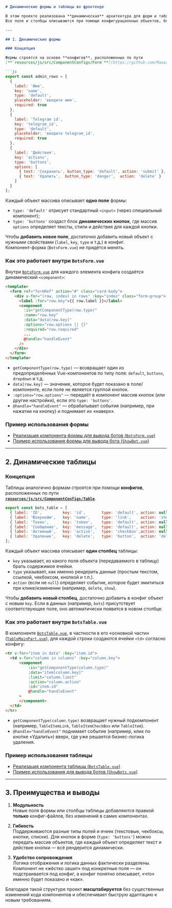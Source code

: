 ```markdown
# Динамические формы и таблицы во фронтенде

В этом проекте реализована **динамическая** архитектура для форм и таблиц на Vue.  
Все поля и столбцы описываются при помощи конфигурационных объектов, благодаря чему новые поля/столбцы можно добавлять, не изменяя сами компоненты.

---

## 1. Динамические формы

### Концепция

Формы строятся на основе **конфигов**, расположенных по пути  
[**`resources/js/src/ComponentConfigs/Form`**](https://github.com/Maaaaxim/bot-panel/tree/main/resources/js/src/ComponentConfigs/Form).

```js
export const admin_rows = [
  {
    label: 'Имя',
    key: 'name',
    type: 'default',
    placeholder: 'введите имя',
    required: true
  },
  {
    label: 'Telegram id',
    key: 'telegram_id',
    type: 'default',
    placeholder: 'введите telegram_id',
    required: true
  },
  {
    label: 'Действия',
    key: 'actions',
    type: 'buttons',
    options: [
      { text: 'Сохранить', button_type: 'default', action: 'submit' },
      { text: 'Удалить',  button_type: 'danger',  action: 'delete' }
    ]
  }
];
```

Каждый объект массива описывает **одно поле** формы:

- `type: 'default'` отрисует стандартный `<input>` (через специальный компонент);
- `type: 'buttons'` создаст блок **динамических кнопок**, где массив `options` определяет тексты, стили и действия для каждой кнопки.

Чтобы **добавить новое поле**, достаточно добавить новый объект с нужными свойствами (`label`, `key`, `type` и т.д.) в конфиг.  
Компонент-форма (`BotsForm.vue`) не придётся менять.

### Как это работает внутри `BotsForm.vue`

Внутри [`BotsForm.vue`](https://github.com/Maaaaxim/bot-panel/blob/main/resources/js/src/Components/BotsForm.vue) для каждого элемента конфига создаётся динамический `<component>`:

```html
<template>
  <form ref="formRef" action="#" class="card-body">
    <div v-for="(row, index) in rows" :key="index" class="form-group">
      <label :for="row.key">{{ row.label }}</label>
      <component
        :is="getComponentType(row.type)"
        :name="row.key"
        :data="data[row.key]"
        :options="row.options || {}"
        :required="row.required"
        ...
        @handle="handleEvent"
      />
    </div>
  </form>
</template>
```

- `getComponentType(row.type)` — возвращает один из предопределённых Vue-компонентов по типу поля: `default`, `buttons`, `dropdown` и т.д.
- `data[row.key]` — значение, которое будет показано в поле/компоненте, если поле не является группой кнопок.
- `:options="row.options"` — передаёт в компонент массив кнопок (или другие настройки), если это `type: 'buttons'`.
- `@handle="handleEvent"` — обрабатывает события (например, при нажатии на кнопку) и поднимает их «наверх».

### Пример использования формы

- [Реализация компонента формы для вывода ботов (`BotsForm.vue`)](https://github.com/Maaaaxim/bot-panel/blob/main/resources/js/src/Components/BotsForm.vue)
- [Пример использования формы для вывода бота (`ShowBot.vue`)](https://github.com/Maaaaxim/bot-panel/blob/main/resources/js/src/pages/ShowBot.vue)

---

## 2. Динамические таблицы

### Концепция

Таблицы аналогично формам строятся при помощи **конфигов**, расположенных по пути  
[**`resources/js/src/ComponentConfigs/Table`**](https://github.com/Maaaaxim/bot-panel/tree/main/resources/js/src/ComponentConfigs/Table).

```js
export const bots_table = [
  { label: 'ID',         key: 'id',       type: 'default', action: null,     limit: 40 },
  { label: 'Юзернейм',   key: 'name',     type: 'link',    action: 'show',    limit: 40 },
  { label: 'Токен',      key: 'token',    type: 'default', action: null,      limit: 100 },
  { label: 'Сообщение',  key: 'message',  type: 'default', action: null,      limit: 40 },
  { label: 'Активный',   key: 'active',   type: 'checkbox',action: null,      limit: 40 },
  { label: 'Удаление',   key: 'delete',   type: 'button',  action: 'delete',  limit: 40 }
];
```

Каждый объект массива описывает **один столбец** таблицы:

- `key` указывает, из какого поля объекта (передаваемого в таблицу) брать содержимое ячейки.
- `type` указывает, как именно рендерить данные (простым текстом, ссылкой, чекбоксом, кнопкой и т.п.).
- `action` (если не `null`) определяет событие, которое будет эмититься при клике/изменении (например, `delete`, `show`).

Чтобы **добавить новый столбец**, достаточно добавить в конфиг объект с новым `key`. Если в данных (например, `bots`) присутствует соответствующее поле, оно автоматически появится в новом столбце.

### Как это работает внутри `BotsTable.vue`

В компоненте [`BotsTable.vue`](https://github.com/Maaaaxim/bot-panel/blob/main/resources/js/src/Components/BotsTable.vue), в частности в его «основной части» ([`TableMainPart.vue`](https://github.com/Maaaaxim/bot-panel/blob/main/resources/js/src/Components/BotsTable/TableMainPart.vue)), для каждой строки создаются ячейки `<td>` согласно конфигу:

```html
<tr v-for="item in data" :key="item.id">
  <td v-for="column in columns" :key="column.key">
      <component
          :is="getComponentType(column.type)"
          :data="item[column.key]"
          :limit="column.limit"
          :action="column.action"
          :id="item.id"
          @handle="handleEvent"
      >
      </component>
  </td>
</tr>
```

- `getComponentType(column.type)` возвращает нужный подкомпонент (например, `TableItemLink`, `TableItemCheckBox` или `TableItem`).
- `@handle="handleEvent"` поднимает событие (например, клик по кнопке «Удалить») вверх, где уже решается бизнес-логика удаления.

### Пример использования таблицы

- [Реализация компонента таблицы (`BotsTable.vue`)](https://github.com/Maaaaxim/bot-panel/blob/main/resources/js/src/Components/BotsTable.vue)
- [Пример использования для вывода ботов (`ShowBots.vue`)](https://github.com/Maaaaxim/bot-panel/blob/main/resources/js/src/pages/ShowBots.vue)

---

## 3. Преимущества и выводы

1. **Модульность**  
   Новые поля формы или столбцы таблицы добавляются правкой **только** конфиг-файлов, без изменений в самих компонентах.

2. **Гибкость**  
   Поддерживаются разные типы полей и ячеек (текстовые, чекбоксы, кнопки, списки). Для кнопок в форме (`type: 'buttons'`) можно передать массив объектов, где каждый объект определяет текст и действие кнопки — всё рендерится динамически.

3. **Удобство сопровождения**  
   Логика отображения и логика данных фактически разделены. Компонент не «жёстко зашит» под конкретные поля — он подстраивается под конфиг, а конфиг понятно описывает, «что» именно будет показано и «как».

Благодаря такой структуре проект **масштабируется** без существенных изменений кода компонентов и обеспечивает быструю адаптацию к новым требованиям.
```
